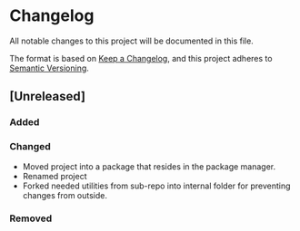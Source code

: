 # Changelog
All notable changes to this project will be documented in this file.

The format is based on [Keep a Changelog](https://keepachangelog.com/en/1.0.0/),
and this project adheres to [Semantic Versioning](https://semver.org/spec/v2.0.0.html).

## [Unreleased]

### Added



### Changed

- Moved project into a package that resides in the package manager.
- Renamed project
- Forked needed utilities from sub-repo into internal folder for preventing changes from outside.

### Removed


